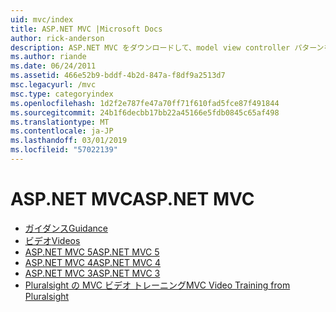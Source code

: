 ```yaml
---
uid: mvc/index
title: ASP.NET MVC |Microsoft Docs
author: rick-anderson
description: ASP.NET MVC をダウンロードして、model view controller パターンを使用して web アプリを構築する方法について説明します。
ms.author: riande
ms.date: 06/24/2011
ms.assetid: 466e52b9-bddf-4b2d-847a-f8df9a2513d7
msc.legacyurl: /mvc
msc.type: categoryindex
ms.openlocfilehash: 1d2f2e787fe47a70ff71f610fad5fce87f491844
ms.sourcegitcommit: 24b1f6decbb17bb22a45166e5fdb0845c65af498
ms.translationtype: MT
ms.contentlocale: ja-JP
ms.lasthandoff: 03/01/2019
ms.locfileid: "57022139"
---
```

<a name="aspnet-mvc"></a><span data-ttu-id="61188-103">ASP.NET MVC</span><span class="sxs-lookup"><span data-stu-id="61188-103">ASP.NET MVC</span></span>
====================
- [<span data-ttu-id="61188-104">ガイダンス</span><span class="sxs-lookup"><span data-stu-id="61188-104">Guidance</span></span>](overview/index.md)
- [<span data-ttu-id="61188-105">ビデオ</span><span class="sxs-lookup"><span data-stu-id="61188-105">Videos</span></span>](videos/index.md)
- [<span data-ttu-id="61188-106">ASP.NET MVC 5</span><span class="sxs-lookup"><span data-stu-id="61188-106">ASP.NET MVC 5</span></span>](mvc5.md)
- [<span data-ttu-id="61188-107">ASP.NET MVC 4</span><span class="sxs-lookup"><span data-stu-id="61188-107">ASP.NET MVC 4</span></span>](mvc4.md)
- [<span data-ttu-id="61188-108">ASP.NET MVC 3</span><span class="sxs-lookup"><span data-stu-id="61188-108">ASP.NET MVC 3</span></span>](mvc3.md)
- [<span data-ttu-id="61188-109">Pluralsight の MVC ビデオ トレーニング</span><span class="sxs-lookup"><span data-stu-id="61188-109">MVC Video Training from Pluralsight</span></span>](pluralsight.md)
